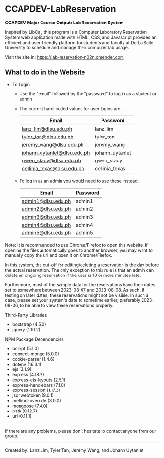 # CCAPDEV-LabReservation
**CCAPDEV Major Course Output: Lab Reservation System**

Inspired by LibCal, this program is a Computer Laboratory Reservation System web application made with HTML, CSS, and Javascript provides an efficient and user-friendly platform for students and faculty at De La Salle University to schedule and manage their computer lab usage.

Visit the site in: https://lab-reservation-n02n.onrender.com

## What to do in the Website
- To Login
  - Use the "email" followed by the "password" to log in as a student or admin
  - The current hard-coded values for user logins are...

    | Email      | Password |
    | --- | --- |
    | lanz_lim@dlsu.edu.ph        | lanz_lim      |
    |   tyler_tan@dlsu.edu.ph    |    tyler_tan    |
    |  jeremy_wang@dlsu.edu.ph  |     jeremy_wang    |
    |johann_uytanlet@dlsu.edu.ph | johann_uytanlet|
    | gwen_stacy@dlsu.edu.ph|gwen_stacy |
    |cellinia_texas@dlsu.edu.ph |cellinia_texas |

  - To log in as an admin you would need to use these instead.

    | Email | Password |
    | --- | --- |
    |admin1@dlsu.edu.ph | admin1  |
    |admin2@dlsu.edu.ph | admin2  |
    |admin3@dlsu.edu.ph | admin3  |
    |admin4@dlsu.edu.ph | admin4  |
    |admin5@dlsu.edu.ph | admin5  |

Note:
It is recommended to use Chrome/Firefox to open this website. If opening the files automatically goes to another browser, 
you may want to manually copy the url and open it on Chrome/Firefox.

In this system, the cut-off for editing/deleting a reservation is the day before the actual reservation.
The only exception to this rule is that an admin can delete an ongoing reservation if the user is 10 or more minutes late.

Furthermore, most of the sample data for the reservations have their dates set to somewhere between 2023-08-07
and 2023-08-08. As such, if testing on later dates, these reservations might not be visible. In such a case, 
please set your system's date to sometime earlier, preferably 2023-08-06, to be able to view these reservations properly.

Third-Party Libraries
- bootstrap (4.5.0)
- jquery (1.10.2)

NPM Package Dependencies
- bcrypt (5.1.0)
- connect-mongo (5.0.0)
- cookie-parser (1.4.6)
- dotenv (16.3.1)
- ejs (3.1.9)
- express (4.18.2)
- express-ejs-layouts (2.5.1)
- express-handlebars (7.1.0)
- express-session (1.17.3)
- jsonwebtoken (9.0.1)
- method-override (3.0.0)
- mongoose (7.4.0)
- path (0.12.7)
- url (0.11.1)

<br>
If there are any problems, please don't hesitate to contact anyone from our group.

---

Created by: Lanz Lim, Tyler Tan, Jeremy Wang, and Johann Uytanlet
